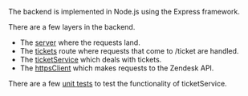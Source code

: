 The backend is implemented in Node.js using the Express framework.

There are a few layers in the backend.
- The [server](/server.js) where the requests land.
- The [tickets](./tickets.js) route where requests that come to /ticket are handled.
- The [ticketService](/ticketService) which deals with tickets.
- The [httpsClient](/httpsClient.js) which makes requests to the Zendesk API.

There are a few [unit tests](/test/ticketService.test.js) to test the functionality of ticketService.
